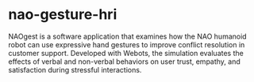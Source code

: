 # nao-gesture-hri
NAOgest is a software application that examines how the NAO humanoid robot can use expressive hand gestures to improve conflict resolution in customer support. Developed with Webots, the simulation evaluates the effects of verbal and non-verbal behaviors on user trust, empathy, and satisfaction during stressful interactions.
